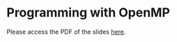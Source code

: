 # Programming with OpenMP

Please access the PDF of the slides [here](https://github.com/henryiii/se-for-sci/blob/main/content/week11/Parallel_Programming_OpenMP.pdf).
